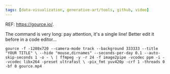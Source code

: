 ```yaml
---
tags: [data-visualization, generative-art/tools, github, video]
---
```

REF: https://gource.io/.

The command is very long: pay attention, it's a single line! Better edit it before in a code editor...

```shell
gource -f -1280x720 --camera-mode track --background 333333 --title "YOUR TITLE" \ --hide "mouse,dirnames" --seconds-per-day 0.1 --auto-skip-seconds 1 -o - \ | ffmpeg -y -r 24 -f image2pipe -vcodec ppm -i - -vcodec libx264 -preset ultrafast \ -pix_fmt yuv420p -crf 1 -threads 0 -bf 0 gource.mp4
```